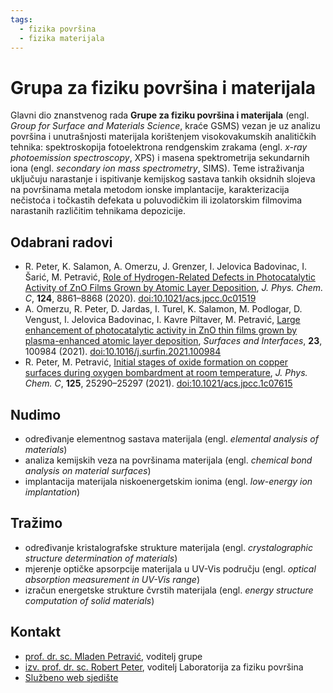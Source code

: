 ```yaml
---
tags:
  - fizika površina
  - fizika materijala
---
```


# Grupa za fiziku površina i materijala

Glavni dio znanstvenog rada **Grupe za fiziku površina i materijala** (engl. *Group for Surface and Materials Science*, kraće GSMS) vezan je uz analizu površina i unutrašnjosti materijala korištenjem visokovakumskih analitičkih tehnika: spektroskopija fotoelektrona rendgenskim zrakama (engl. *x-ray photoemission spectroscopy*, XPS) i masena spektrometrija sekundarnih iona (engl. *secondary ion mass spectrometry*, SIMS). Teme istraživanja uključuju narastanje i ispitivanje kemijskog sastava tankih oksidnih slojeva na površinama metala metodom ionske implantacije, karakterizacija nečistoća i točkastih defekata u poluvodičkim ili izolatorskim filmovima narastanih različitim tehnikama depozicije.

## Odabrani radovi

- R. Peter, K. Salamon, A. Omerzu, J. Grenzer, I. Jelovica Badovinac, I. Šarić, M. Petravić, [Role of Hydrogen-Related Defects in Photocatalytic Activity of ZnO Films Grown by Atomic Layer Deposition](https://pubs.acs.org/doi/abs/10.1021/acs.jpcc.0c01519),  *J. Phys. Chem. C*, **124**, 8861–8868 (2020). [doi:10.1021/acs.jpcc.0c01519](https://doi.org/10.1021/acs.jpcc.0c01519)
- A. Omerzu, R. Peter, D. Jardas, I. Turel, K. Salamon, M. Podlogar, D. Vengust, I. Jelovica Badovinac, I. Kavre Piltaver, M. Petravić, [Large enhancement of photocatalytic activity in ZnO thin films grown by plasma-enhanced atomic layer deposition](https://www.sciencedirect.com/science/article/abs/pii/S2468023021000614), *Surfaces and Interfaces*, **23**, 100984 (2021). [doi:10.1016/j.surfin.2021.100984](https://doi.org/10.1016/j.surfin.2021.100984)
- R. Peter, M. Petravić, [Initial stages of oxide formation on copper surfaces during oxygen bombardment at room temperature](https://pubs.acs.org/doi/abs/10.1021/acs.jpcc.1c07615), *J. Phys. Chem. C*, **125**, 25290–25297 (2021). [doi:10.1021/acs.jpcc.1c07615](https://doi.org/10.1021/acs.jpcc.1c07615)

## Nudimo

- određivanje elementnog sastava materijala (engl. *elemental analysis of materials*)
- analiza kemijskih veza na površinama materijala (engl. *chemical bond analysis on material surfaces*)
- implantacija materijala niskoenergetskim ionima (engl. *low-energy ion implantation*)

## Tražimo

- određivanje kristalografske strukture materijala (engl. *crystalographic structure determination of materials*)
- mjerenje optičke apsorpcije materijala u UV-Vis području (engl. *optical absorption measurement in UV-Vis range*)
- izračun energetske strukture čvrstih materijala (engl. *energy structure computation of solid materials*)

## Kontakt

- [prof. dr. sc. Mladen Petravić](https://www.phy.uniri.hr/hr/djelatnici/28-hr/djelatnici/193-mladen-petravi.html), voditelj grupe
- [izv. prof. dr. sc. Robert Peter](https://www.robertpeter.science/), voditelj Laboratorija za fiziku površina
- [Službeno web sjedište](https://www.phy.uniri.hr/hr/ustroj/29-hr/ustroj/laboratoriji/197-laboratorij-za-fiziku-povrsina.html)
